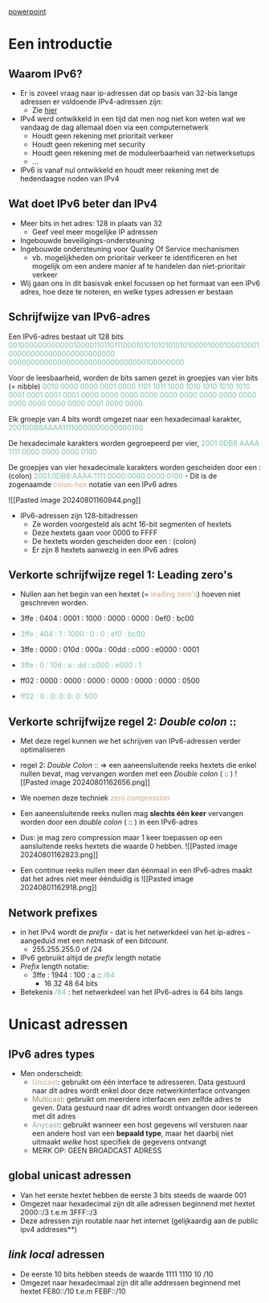 [powerpoint](https://learning.ap.be/pluginfile.php/1957835/mod_resource/content/0/07%20-%20IPv6%20intro-compleet.pdf)

# Een introductie
## Waarom IPv6?
- Er is zoveel vraag naar ip-adressen dat op basis van 32-bis lange adressen er voldoende IPv4-adressen zijn:
	- Zie [hier](https://www.ripe.net/manage-ips-and-asns/ipv4/ipv4-run-out/)
- IPv4 werd ontwikkeld in een tijd dat men nog niet kon weten wat we vandaag de dag allemaal doen via een computernetwerk
	- Houdt geen rekening met prioritait verkeer
	- Houdt geen rekening met security
	- Houdt geen rekening met de moduleerbaarheid van netwerksetups
	- ...
- IPv6 is vanaf nul ontwikkeld en houdt meer rekening met de hedendaagse noden van IPv4

## Wat doet IPv6 beter dan IPv4
- Meer bits in het adres: 128 in plaats van 32
	- Geef veel meer mogelijke IP adressen
- Ingebouwde beveiligings-ondersteuning
- Ingebouwde ondersteuning voor Quality Of Service mechanismen
	- vb. mogelijkheden om prioritair verkeer te identificeren en het mogelijk om een andere manier af te handelen dan niet-prioritair verkeer
- Wij gaan ons in dit basisvak enkel focussen op het formaat van een IPv6 adres, hoe deze te noteren, en welke types adressen er bestaan


## Schrijfwijze van IPv6-adres
Een IPv6-adres bestaat uit 128 bits <span style="color:#78c0a8;">0010000000000001000011011011100010101010101010100001000100010001000000000000000000000000 0000000000000000000000000000000100000000</span>

Voor de leesbaarheid, worden de bits samen gezet in groepjes van vier bits (= nibble) <span style="color:#78c0a8;">0010 0000 0000 0001 0000 1101 1011 1000 1010 1010 1010 1010 0001 0001 0001 0001 0000 0000 0000 0000 0000 0000 0000 0000 0000 0000 0000 0000 0000 0001 0000 0000</span>

Elk groepje van 4 bits wordt omgezet naar een hexadecimaal karakter, <span style="color:#78c0a8;">20010DB8AAAA11110000000000000100</span>

De hexadecimale karakters worden gegroepeerd per vier, 
<span style="color:#78c0a8;">2001 0DB8 AAAA 1111 0000 0000 0000 0100</span>

De groepjes van vier hexadecimale karakters worden gescheiden door een : (colon)
<span style="color:#78c0a8;">2001:0DB8:AAAA:1111:0000:0000:0000:0100</span>
	- Dit is de zogenaamde <span style="color:#c8ab83;">colon-hex</span> notatie van een IPv6 adres

![[Pasted image 20240801160944.png]]

- IPv6-adressen zijn 128-bitadressen
	- Ze worden voorgesteld als acht 16-bit segmenten of hextets
	- Deze hextets gaan voor 0000 to FFFF
	- De hextets worden gescheiden door een : (colon)
	- Er zijn 8 hextets aanwezig in een IPv6 adres

## Verkorte schrijfwijze regel 1: Leading zero's
- Nullen aan het begin van een hextet (= <span style="color:#c8ab83;">leading zero's</span>) hoeven niet geschreven worden.

- 3ffe : 0404 : 0001 : 1000 : 0000 : 0000 : 0ef0 : bc00
- <span style="color:#78c0a8;">3ffe : 404 : 1 : 1000 : 0 : 0 : ef0 : bc00</span>

- 3ffe : 0000 : 010d : 000a : 00dd : c000 : e0000 : 0001
- <span style="color:#78c0a8;">3ffe : 0 : 10d : a : dd : c000 : e000 : 1</span>

- ff02 : 0000 : 0000 : 0000 : 0000 : 0000 : 0000 : 0500
- <span style="color:#78c0a8;">ff02 : 0 : 0: 0: 0: 0: 500</span>

## Verkorte schrijfwijze regel 2: *Double colon* ::
- Met deze regel kunnen we het schrijven van IPv6-adressen verder optimaliseren
- regel 2: *Double Colon* :: => een aaneensluitende reeks hextets die enkel nullen bevat, mag vervangen worden met een *Double colon* ( :: )
![[Pasted image 20240801162656.png]] 
- We noemen deze techniek <span style="color:#c8ab83;">zero compression</span>

- Een aaneensluitende reeks nullen mag **slechts één keer** vervangen worden door een *double colon* ( :: ) in een IPv6-adres
- Dus: je mag zero compression maar 1 keer toepassen op een aansluitende reeks hextets die waarde 0 hebben.
![[Pasted image 20240801162823.png]]

- Een continue reeks nullen meer dan éénmaal in een IPv6-adres maakt dat het adres niet meer éénduidig is
![[Pasted image 20240801162918.png]]

## Network prefixes
- in het IPv4 wordt de *prefix* - dat is het netwerkdeel van het ip-adres - aangeduid met een netmask of een *bitcount*.
	- 255.255.255.0 of /24
- IPv6 gebruikt altijd de *prefix* length notatie
- *Prefix* length notatie: 
	- 3ffe : 1944 : 100 : a :: <span style="color:#78c0a8;">/64</span>
		- 16 32 48 64 bits
- Betekenis <span style="color:#78c0a8;">/64</span> : het netwerkdeel van het IPv6-adres is 64 bits langs

# Unicast adressen
## IPv6 adres types
- Men onderscheidt:
	- <span style="color:#c8ab83;">Unicast</span>: gebruikt om één interface te adresseren. Data gestuurd naar dit adres wordt enkel door deze netwerkinterface ontvangen
	- <span style="color:#978d4f;">Multicast</span>: gebruikt om meerdere interfacen een zelfde adres te geven. Data gestuurd naar dit adres wordt ontvangen door iedereen met dit adres
	- <span style="color:#8ea998;">Anycast</span>: gebruikt wanneer een host gegevens wil versturen naar een andere host van een **bepaald type**, maar het daarbij niet uitmaakt *welke* host specifiek de gegevens ontvangt
	- MERK OP: GEEN BROADCAST ADRESS

## global unicast adressen
- Van het eerste hextet hebben de eerste 3 bits steeds de waarde 001
- Omgezet naar hexadecimal zijn dit alle adressen beginnend met hextet 2000::/3 t.e.m 3FFF::/3
- Deze adressen zijn routable naar het internet (gelijkaardig aan de public ipv4 addreses**)

## *link local* adressen
- De eerste 10 bits hebben steeds de waarde 1111 1110 10 /10
- Omgezet naar hexadecimaal zijn dit alle addressen beginnend met hextet FE80::/10 t.e.m FEBF::/10